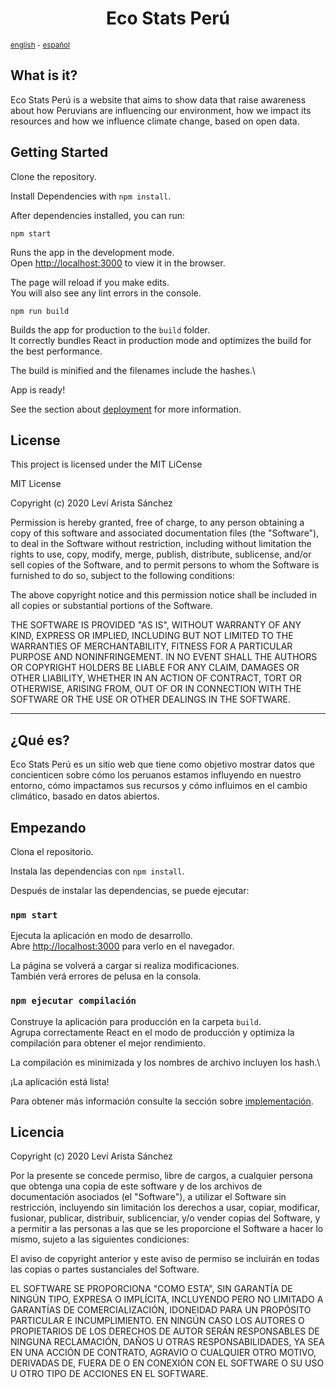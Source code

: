 # <div align="center"> Eco Stats Perú </div>

<sup>[english](#english) - [español](#español)</sup>

<a name="english"></a>
## What is it?

Eco Stats Perú is a website that aims to show data that raise awareness about how Peruvians are influencing our environment, how we impact its resources and how we influence climate change, based on open data.

## Getting Started

Clone the repository.

Install Dependencies with `npm install`.

After dependencies installed, you can run:

`npm start`

Runs the app in the development mode.\
Open [http://localhost:3000](http://localhost:3000) to view it in the browser.

The page will reload if you make edits.\
You will also see any lint errors in the console.

`npm run build`

Builds the app for production to the `build` folder.\
It correctly bundles React in production mode and optimizes the build for the best performance.

The build is minified and the filenames include the hashes.\

App is ready!

See the section about [deployment](https://facebook.github.io/create-react-app/docs/deployment) for more information.

## License

This project is licensed under the MIT LiCense

MIT License

Copyright (c) 2020 Leví Arista Sánchez

Permission is hereby granted, free of charge, to any person obtaining a copy
of this software and associated documentation files (the "Software"), to deal
in the Software without restriction, including without limitation the rights
to use, copy, modify, merge, publish, distribute, sublicense, and/or sell
copies of the Software, and to permit persons to whom the Software is
furnished to do so, subject to the following conditions:

The above copyright notice and this permission notice shall be included in all
copies or substantial portions of the Software.

THE SOFTWARE IS PROVIDED "AS IS", WITHOUT WARRANTY OF ANY KIND, EXPRESS OR
IMPLIED, INCLUDING BUT NOT LIMITED TO THE WARRANTIES OF MERCHANTABILITY,
FITNESS FOR A PARTICULAR PURPOSE AND NONINFRINGEMENT. IN NO EVENT SHALL THE
AUTHORS OR COPYRIGHT HOLDERS BE LIABLE FOR ANY CLAIM, DAMAGES OR OTHER
LIABILITY, WHETHER IN AN ACTION OF CONTRACT, TORT OR OTHERWISE, ARISING FROM,
OUT OF OR IN CONNECTION WITH THE SOFTWARE OR THE USE OR OTHER DEALINGS IN THE
SOFTWARE.


---

<a name="español"></a>

## ¿Qué es?

Eco Stats Perú es un sitio web que tiene como objetivo mostrar datos que concienticen sobre cómo los peruanos estamos influyendo en nuestro entorno, cómo impactamos sus recursos y cómo influimos en el cambio climático, basado en datos abiertos.

## Empezando

Clona el repositorio.

Instala las dependencias con `npm install`.

Después de instalar las dependencias, se puede ejecutar:
### `npm start`

Ejecuta la aplicación en modo de desarrollo.\
Abre [http://localhost:3000](http://localhost:3000) para verlo en el navegador.

La página se volverá a cargar si realiza modificaciones.\
También verá errores de pelusa en la consola.

### `npm ejecutar compilación`

Construye la aplicación para producción en la carpeta `build`.\
Agrupa correctamente React en el modo de producción y optimiza la compilación para obtener el mejor rendimiento.

La compilación es minimizada y los nombres de archivo incluyen los hash.\

¡La aplicación está lista!

Para obtener más información consulte la sección sobre [implementación](https://facebook.github.io/create-react-app/docs/deployment).

## Licencia

Copyright (c) 2020 Leví Arista Sánchez

Por la presente se concede permiso, libre de cargos, a cualquier persona que obtenga una copia de este software y de los archivos de documentación asociados (el "Software"), a utilizar el Software sin restricción, incluyendo sin limitación los derechos a usar, copiar, modificar, fusionar, publicar, distribuir, sublicenciar, y/o vender copias del Software, y a permitir a las personas a las que se les proporcione el Software a hacer lo mismo, sujeto a las siguientes condiciones:

El aviso de copyright anterior y este aviso de permiso se incluirán en todas las copias o partes sustanciales del Software.

EL SOFTWARE SE PROPORCIONA "COMO ESTA", SIN GARANTÍA DE NINGÚN TIPO, EXPRESA O IMPLÍCITA, INCLUYENDO PERO NO LIMITADO A GARANTÍAS DE COMERCIALIZACIÓN, IDONEIDAD PARA UN PROPÓSITO PARTICULAR E INCUMPLIMIENTO. EN NINGÚN CASO LOS AUTORES O PROPIETARIOS DE LOS DERECHOS DE AUTOR SERÁN RESPONSABLES DE NINGUNA RECLAMACIÓN, DAÑOS U OTRAS RESPONSABILIDADES, YA SEA EN UNA ACCIÓN DE CONTRATO, AGRAVIO O CUALQUIER OTRO MOTIVO, DERIVADAS DE, FUERA DE O EN CONEXIÓN CON EL SOFTWARE O SU USO U OTRO TIPO DE ACCIONES EN EL SOFTWARE.
